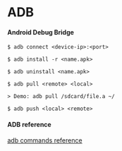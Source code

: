 # ADB

#### Android Debug Bridge

<!--lang:bash-->
	$ adb connect <device-ip>:<port>
	
	$ adb install -r <name.apk>
	
	$ adb uninstall <name.apk>
	
	$ adb pull <remote> <local>
	
	> Demo: adb pull /sdcard/file.a ~/
	
	$ adb push <local> <remote>
	
#### ADB reference

[adb commands reference](https://developer.android.com/studio/command-line/adb.html#IntentSpec)

